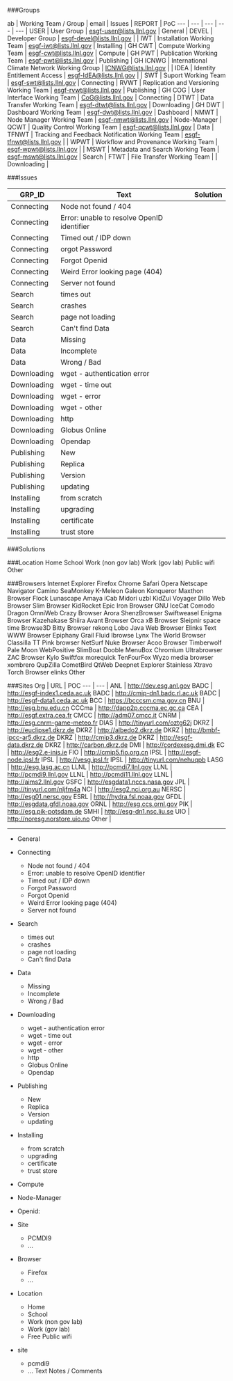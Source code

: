 ###Groups

ab    |  Working Team / Group                           | email                     | Issues        | REPORT | PoC
---   | ---                                             | ---                       | ---           | --- | 
USER  | User Group                                      | esgf-user@lists.llnl.gov  | General       | 
DEVEL | Developer Group                                 | esgf-devel@lists.llnl.gov |               | 
IWT   | Installation Working Team                       | esgf-iwt@lists.llnl.gov   | Installing    | GH
CWT   | Compute Working Team                            | esgf-cwt@lists.llnl.gov   | Compute       | GH
PWT   | Publication Working Team                        | esgf-pwt@lists.llnl.gov   | Publishing    | GH
ICNWG | International Climate Network Working Group     | ICNWG@lists.llnl.gov      |               | 
IDEA  | Identity Entitlement Access                     | esgf-IdEA@lists.llnl.gov  |               | 
SWT   | Suport Working Team                             | esgf-swt@lists.llnl.gov   | Connecting    | 
RVWT  | Replication and Versioning Working Team         | esgf-rvwt@lists.llnl.gov  | Publishing    | GH
COG   | User Interface Working Team                     | CoG@lists.llnl.gov        | Connecting    |
DTWT  | Data Transfer Working Team                      | esgf-dtwt@lists.llnl.gov  | Downloading   | GH
DWT   | Dashboard Working Team                          | esgf-dwt@lists.llnl.gov   | Dashboard     |
NMWT  | Node Manager Working Team                       | esgf-nmwt@lists.llnl.gov  | Node-Manager  | 
QCWT  | Quality Control Working Team                    | esgf-qcwt@lists.llnl.gov  | Data          |
TFNWT | Tracking and Feedback Notification Working Team | esgf-tfnwt@lists.llnl.gov |               | 
WPWT  | Workflow and Provenance Working Team            | esgf-wpwt@lists.llnl.gov  |               |
MSWT  | Metadata and Search Working Team                | esgf-mswt@lists.llnl.gov  | Search        |
FTWT  | File Transfer Working Team                      |                           | Downloading   | 

###Issues

GRP_ID      | Text                                        | Solution
---         | ---                                         | ---
Connecting  | Node not found / 404                        |
Connecting  | Error: unable to resolve OpenID identifier |
Connecting  | Timed out / IDP down      |
Connecting  | orgot Password |
Connecting  | Forgot Openid |
Connecting  | Weird Error looking page (404) |
Connecting  | Server not found |
Search      | times out |
Search      | crashes |
Search      | page not loading |
Search      | Can't find Data |
Data        | Missing |
Data        | Incomplete |
Data        | Wrong / Bad |
Downloading | wget - authentication error |
Downloading | wget - time out |
Downloading | wget - error |
Downloading | wget - other |
Downloading | http |
Downloading | Globus Online |
Downloading | Opendap |
Publishing  | New |
Publishing  | Replica |
Publishing  | Version |
Publishing  | updating |
Installing  | from scratch |
Installing  | upgrading |
Installing  | certificate |
Installing  | trust store |

###Solutions

###Location
Home
School
Work (non gov lab)
Work (gov lab)
Public wifi
Other

###Browsers
Internet Explorer
Firefox
Chrome
Safari
Opera
Netscape Navigator
Camino
SeaMonkey
K-Meleon
Galeon
Konqueror
Maxthon Browser
Flock
Lunascape
Amaya
iCab
Midori
uzbl
KidZui
Voyager
Dillo Web Browser
Slim Browser
KidRocket
Epic
Iron Browser
GNU IceCat
Comodo Dragon 
OmniWeb
Crazy Browser 
Arora
ShenzBrowser
Swiftweasel
Enigma Browser 
Kazehakase
Shiira
Avant Browser 
Orca
xB Browser 
Sleipnir
space time 
Browse3D
Bitty Browser 
rekonq
Lobo Java Web Browser 
Elinks Text WWW Browser 
Epiphany
Grail
Fluid
Ibrowse
Lynx
The World Browser 
Classilla
TT
Pink browser 
NetSurf
Nuke Browser 
Acoo Browser 
Timberwolf
Pale Moon 
WebPositive
SlimBoat
Dooble
MenuBox
Chromium
Ultrabrowser
ZAC Browser 
Kylo
Swiftfox
morequick
TenFourFox
Wyzo media browser 
xombrero
QupZilla
CometBird
QtWeb
Deepnet Explorer 
Stainless
Xtravo
Torch Browser 
elinks
Other

###Sites
Org   | URL | POC
---   | --- |
ANL   | http://dev.esg.anl.gov 
BADC  | http://esgf-index1.ceda.ac.uk 
BADC  | http://cmip-dn1.badc.rl.ac.uk
BADC  | http://esgf-data1.ceda.ac.uk
BCC   | https://bcccsm.cma.gov.cn
BNU   | http://esg.bnu.edu.cn
CCCma | http://dapp2p.cccma.ec.gc.ca
CEA   | http://esgf.extra.cea.fr
CMCC  | http://adm07.cmcc.it
CNRM  | http://esg.cnrm-game-meteo.fr
DIAS  | http://tinyurl.com/oztg62j
DKRZ  | http://euclipse1.dkrz.de
DKRZ  | http://albedo2.dkrz.de
DKRZ  | http://bmbf-ipcc-ar5.dkrz.de
DKRZ  | http://cmip3.dkrz.de
DKRZ  | http://esgf-data.dkrz.de
DKRZ  | http://carbon.dkrz.de
DMI   | http://cordexesg.dmi.dk
EC    | http://esg2.e-inis.ie
FIO   | http://cmip5.fio.org.cn
IPSL  | http://esgf-node.ipsl.fr
IPSL  | http://vesg.ipsl.fr
IPSL  | http://tinyurl.com/nehuqpb
LASG  | http://esg.lasg.ac.cn
LLNL  | http://pcmdi7.llnl.gov
LLNL  | http://pcmdi9.llnl.gov
LLNL  | http://pcmdi11.llnl.gov
LLNL  | http://aims2.llnl.gov
GSFC  | http://esgdata1.nccs.nasa.gov
JPL   | http://tinyurl.com/nljfm4a
NCI   | http://esg2.nci.org.au
NERSC | http://esg01.nersc.gov
ESRL  | http://hydra.fsl.noaa.gov
GFDL  | http://esgdata.gfdl.noaa.gov
ORNL  | http://esg.ccs.ornl.gov
PIK   | http://esg.pik-potsdam.de
SMHI  | http://esg-dn1.nsc.liu.se
UIO   | http://noresg.norstore.uio.no
Other | 

---

* General
* Connecting
  * Node not found / 404
  * Error: unable to resolve OpenID identifier
  * Timed out / IDP down
  * Forgot Password
  * Forgot Openid
  * Weird Error looking page (404)
  * Server not found
* Search
  * times out
  * crashes
  * page not loading
  * Can't find Data
* Data
  * Missing 
  * Incomplete
  * Wrong / Bad
* Downloading
  * wget - authentication error
  * wget - time out
  * wget - error
  * wget - other
  * http
  * Globus Online
  * Opendap
* Publishing
  * New 
  * Replica
  * Version
  * updating
* Installing
  * from scratch
  * upgrading
  * certificate
  * trust store
* Compute
* Node-Manager

* Openid:
* Site
  * PCMDI9
  * ...
* Browser
  * Firefox
  * ...
* Location
  * Home
  * School
  * Work (non gov lab)
  * Work (gov lab)
  * Free Public wifi
* site
  * pcmdi9
  * ...
Text Notes / Comments

